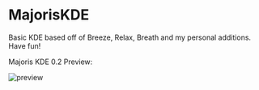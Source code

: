 # MajorisKDE
Basic KDE based off of Breeze, Relax, Breath and my personal additions. Have fun!

Majoris KDE 0.2 Preview:

![preview](https://user-images.githubusercontent.com/89377971/163549084-745ee06f-5eb3-4136-b664-cff04d264b23.png)
